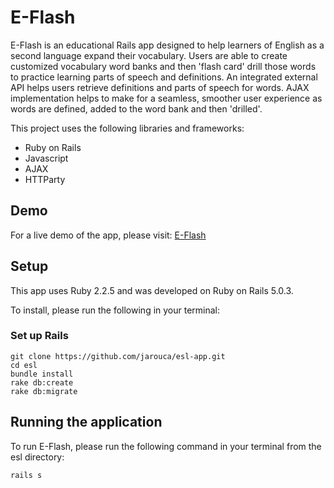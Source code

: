 # E-Flash

E-Flash is an educational Rails app designed to help learners of English as a second language expand their vocabulary. Users are able to create customized vocabulary word banks and then 'flash card' drill those words to practice learning parts of speech and definitions. An integrated external API helps users retrieve definitions and parts of speech for words. AJAX implementation helps to make for a seamless, smoother user experience as words are defined, added to the word bank and then 'drilled'. 

This project uses the following libraries and frameworks:

- Ruby on Rails
- Javascript
- AJAX
- HTTParty

## Demo

For a live demo of the app, please visit: [E-Flash](https://esl-app.herokuapp.com/)

## Setup

This app uses Ruby 2.2.5 and was developed on Ruby on Rails 5.0.3. 

To install, please run the following in your terminal: 

### Set up Rails

```
git clone https://github.com/jarouca/esl-app.git
cd esl
bundle install
rake db:create
rake db:migrate
```

## Running the application

To run E-Flash, please run the following command in your terminal from the esl directory:

`rails s`


